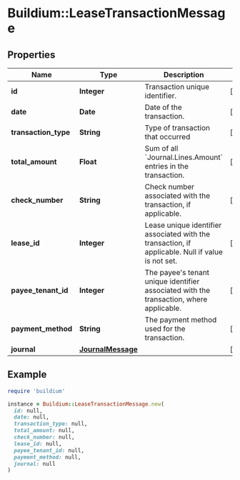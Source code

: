 # Buildium::LeaseTransactionMessage

## Properties

| Name | Type | Description | Notes |
| ---- | ---- | ----------- | ----- |
| **id** | **Integer** | Transaction unique identifier. | [optional] |
| **date** | **Date** | Date of the transaction. | [optional] |
| **transaction_type** | **String** | Type of transaction that occurred | [optional] |
| **total_amount** | **Float** | Sum of all &#x60;Journal.Lines.Amount&#x60; entries in the transaction. | [optional] |
| **check_number** | **String** | Check number associated with the transaction, if applicable. | [optional] |
| **lease_id** | **Integer** | Lease unique identifier associated with the transaction, if applicable. Null if value is not set. | [optional] |
| **payee_tenant_id** | **Integer** | The payee&#39;s tenant unique identifier associated with the transaction, where applicable. | [optional] |
| **payment_method** | **String** | The payment method used for the transaction. | [optional] |
| **journal** | [**JournalMessage**](JournalMessage.md) |  | [optional] |

## Example

```ruby
require 'buildium'

instance = Buildium::LeaseTransactionMessage.new(
  id: null,
  date: null,
  transaction_type: null,
  total_amount: null,
  check_number: null,
  lease_id: null,
  payee_tenant_id: null,
  payment_method: null,
  journal: null
)
```

